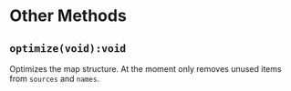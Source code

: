 # Other Methods

## `optimize(void):void`

Optimizes the map structure.
At the moment only removes unused items from `sources` and `names`.

